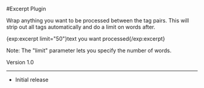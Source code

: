 #Excerpt Plugin

Wrap anything you want to be processed between the tag pairs. 
This will strip out all tags automatically and do a limit on words after.

{exp:excerpt limit="50"}text you want processed{/exp:excerpt}

Note:  The "limit" parameter lets you specify the number of words.

Version 1.0
******************
- Initial release
